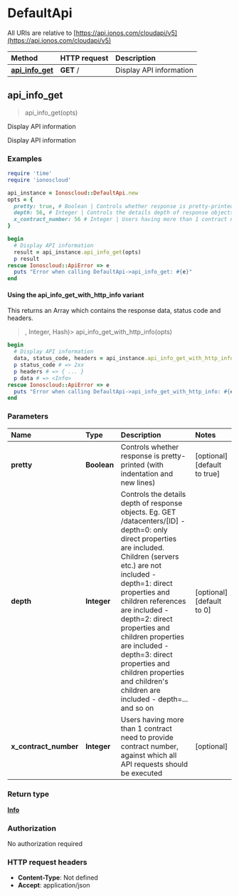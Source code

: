 # DefaultApi

All URIs are relative to [https://api.ionos.com/cloudapi/v5](https://api.ionos.com/cloudapi/v5)

| Method | HTTP request | Description |
| :--- | :--- | :--- |
| [**api\_info\_get**](defaultapi.md#api_info_get) | **GET** / | Display API information |

## api\_info\_get

> api\_info\_get\(opts\)

Display API information

Display API information

### Examples

```ruby
require 'time'
require 'ionoscloud'

api_instance = Ionoscloud::DefaultApi.new
opts = {
  pretty: true, # Boolean | Controls whether response is pretty-printed (with indentation and new lines)
  depth: 56, # Integer | Controls the details depth of response objects.  Eg. GET /datacenters/[ID]  - depth=0: only direct properties are included. Children (servers etc.) are not included  - depth=1: direct properties and children references are included  - depth=2: direct properties and children properties are included  - depth=3: direct properties and children properties and children's children are included  - depth=... and so on
  x_contract_number: 56 # Integer | Users having more than 1 contract need to provide contract number, against which all API requests should be executed
}

begin
  # Display API information
  result = api_instance.api_info_get(opts)
  p result
rescue Ionoscloud::ApiError => e
  puts "Error when calling DefaultApi->api_info_get: #{e}"
end
```

#### Using the api\_info\_get\_with\_http\_info variant

This returns an Array which contains the response data, status code and headers.

> , Integer, Hash\)&gt; api\_info\_get\_with\_http\_info\(opts\)

```ruby
begin
  # Display API information
  data, status_code, headers = api_instance.api_info_get_with_http_info(opts)
  p status_code # => 2xx
  p headers # => { ... }
  p data # => <Info>
rescue Ionoscloud::ApiError => e
  puts "Error when calling DefaultApi->api_info_get_with_http_info: #{e}"
end
```

### Parameters

| Name | Type | Description | Notes |
| :--- | :--- | :--- | :--- |
| **pretty** | **Boolean** | Controls whether response is pretty-printed \(with indentation and new lines\) | \[optional\]\[default to true\] |
| **depth** | **Integer** | Controls the details depth of response objects.  Eg. GET /datacenters/\[ID\]  - depth=0: only direct properties are included. Children \(servers etc.\) are not included  - depth=1: direct properties and children references are included  - depth=2: direct properties and children properties are included  - depth=3: direct properties and children properties and children's children are included  - depth=... and so on | \[optional\]\[default to 0\] |
| **x\_contract\_number** | **Integer** | Users having more than 1 contract need to provide contract number, against which all API requests should be executed | \[optional\] |

### Return type

[**Info**](../models/info.md)

### Authorization

No authorization required

### HTTP request headers

* **Content-Type**: Not defined
* **Accept**: application/json

